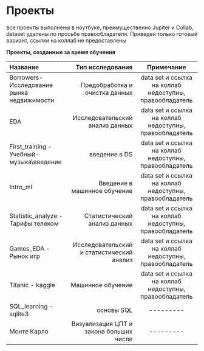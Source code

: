 # Проекты


все проекты выполнены в ноутбуке, преимущественно Jupiter и Collab, dataset удалены по просьбе правообладателя. Приведен только готовый вариант, ссылки на коллаб не предоставлены

**Проекты, созданные за время обучения**


| Название | Тип исследования | Примечание |
| :-------------------- | ---------------------: |:---------------------------:|
| Borrowers-Исследование рынка недвижимости | Предобработка и очистка данных | data set и ссылка на коллаб недоступны, правообладатель|
| EDA | Исследовательский анализ данных | data set и ссылка на коллаб недоступны, правообладатель|
| First_training - Учебный-музыка\введение| введение в DS | data set и ссылка на коллаб недоступны, правообладатель|
| Intro_ml | Введение в машинное обучение| data set и ссылка на коллаб недоступны, правообладатель|
| Statistic_analyze - Тарифы телеком | Статистический анализ данных| data set и ссылка на коллаб недоступны, правообладатель|
| Games_EDA - Рынок игр | Исследовательский и статистический анализ| data set и ссылка на коллаб недоступны, правообладатель|
| Titanic - kaggle | Машинное обучение| data set и ссылка на коллаб недоступны, правообладатель|
| SQL_learning - sqlite3 | основы SQL| ---------|
| Монте Карло| Визуализация ЦПТ и закона больших числе| ---------|

